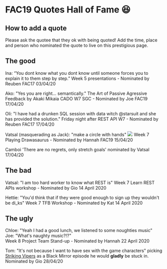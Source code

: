 # FAC19 Quotes Hall of Fame :laughing: 
## How to add a quote 
Please ask the quotee that they ok with being quoted! Add the time, place and person who nominated the quote to live on this prestigious page.


## The good
Ina: “You dont know what you dont know until someone forces you to explain it to them step by step.”
Week 5 presentations - Nominated by Reuben FAC17 03/04/20

Ako: "Yes you are right... semantically." The Art of Passive Agressive Feedback by Akaki Mikaia
CADO W7 SGC - Nominated by Joe FAC19 17/04/20

Oli: "I have had a drunken SQL session with data witch @starsuit and she has provided the solution." 
Friday night after REST API W7 - Nominated by Reuben FAC17 17/04/20

Vatsal (masquerading as Jack): "make a circle with hands"
![](https://i.imgur.com/J7U9Bhf.png)
Week 7 Playing Drawasaurus - Nominated by Hannah FAC19 15/04/20

Camboi 'There are no regrets, only stretch goals' nominated by Vatsal 17/04/20

## The bad 
Vatsal: "I am too hard worker to know what REST is"
Week 7 Learn REST APIs workshop - Nominated by Gio 14 April 2020

Hettie: "You'd think that if they were good enough to sign up they wouldn't be di_ks"
Week 7 TFB Workshop - Nominated by Kat 14 April 2020

## The ugly
Chloe: "Yeah I had a good lunch, we listened to some noughties music"  
Joe: "What's naughty music?!?"  
Week 8 Project Team Stand-up - Nominated by Hannah 22 April 2020

Tom: "It's not because I want to have sex with the game characters" 
picking [Striking Vipers](https://www.imdb.com/title/tt8503298/) as a Black Mirror episode he would __gladly__ be stuck in. Nominated by Gio 28/04/20


